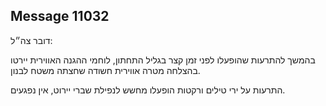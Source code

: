 ## Message 11032

דובר צה״ל:

בהמשך להתרעות שהופעלו לפני זמן קצר בגליל התחתון, לוחמי ההגנה האווירית יירטו בהצלחה מטרה אווירית חשודה שחצתה משטח לבנון.

התרעות על ירי טילים ורקטות הופעלו מחשש לנפילת שברי יירוט, אין נפגעים.


